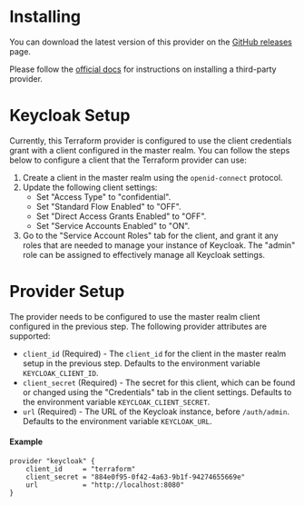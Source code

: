 # Installing

You can download the latest version of this provider on the
[GitHub releases](https://github.com/mrparkers/terraform-provider-keycloak/releases)
page.

Please follow the [official docs](https://www.terraform.io/docs/configuration/providers.html#third-party-plugins)
for instructions on installing a third-party provider.

# Keycloak Setup

Currently, this Terraform provider is configured to use the client credentials grant with
a client configured in the master realm. You can follow the steps below to configure a
client that the Terraform provider can use:

1. Create a client in the master realm using the `openid-connect` protocol.
2. Update the following client settings:
    - Set "Access Type" to "confidential".
    - Set "Standard Flow Enabled" to "OFF".
    - Set "Direct Access Grants Enabled" to "OFF".
    - Set "Service Accounts Enabled" to "ON".
3. Go to the "Service Account Roles" tab for the client, and grant it any roles that are
needed to manage your instance of Keycloak. The "admin" role can be assigned to effectively
manage all Keycloak settings.

# Provider Setup

The provider needs to be configured to use the master realm client configured in the
previous step. The following provider attributes are supported:

- `client_id` (Required) - The `client_id` for the client in the master realm setup in the previous step. Defaults to the environment variable `KEYCLOAK_CLIENT_ID`.
- `client_secret` (Required) - The secret for this client, which can be found or changed using the "Credentials" tab in the client settings. Defaults to the environment variable `KEYCLOAK_CLIENT_SECRET`.
- `url` (Required) - The URL of the Keycloak instance, before `/auth/admin`. Defaults to the environment variable `KEYCLOAK_URL`.

#### Example

```hcl
provider "keycloak" {
	client_id     = "terraform"
	client_secret = "884e0f95-0f42-4a63-9b1f-94274655669e"
	url           = "http://localhost:8080"
}
```
